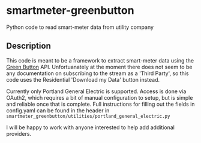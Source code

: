 # smartmeter-greenbutton
Python code to read smart-meter data from utility company

## Description

This code is meant to be a framework to extract smart-meter data using the
[Green Button](https://www.greenbuttondata.org) API.  Unfortuanately at the
moment there does not seem to be any documentation on subscribing to the
stream as a 'Third Party', so this code uses the Residential
'Download my Data' button instead.

Currently only Portland General Electric is supported.  Access is done via OAuth2,
which requires a bit of manual configuration to setup, but is simple and reliable
once that is complete.  Full instructions for filling out the fields in config.yaml
can be found in the header in `smartmeter_greenbutton/utilities/portland_general_electric.py`

I will be happy to work with anyone interested to help add additional providers.
